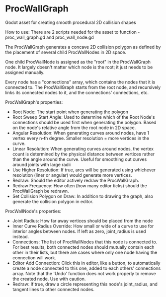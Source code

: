 # ProcWallGraph
 Godot asset for creating smooth procedural 2D collision shapes

How to use:
There are 2 scripts needed for the asset to function - proc_wall_graph.gd and proc_wall_node.gd

The ProcWallGraph generates a concave 2D collision polygon as defined by the placement of several child ProcWallNodes in 2D space.

One child ProcWallNode is assigned as the "root" in the ProcWallGraph node.
It largely doesn't matter which node is the root; it just needs to be assigned manually.

Every node has a "connections" array, which contains the nodes that it is connected to.
The ProcWallGraph starts from the root node, and recursively links its connected nodes to it, and the connections' connections, etc.

ProcWallGraph's properties:
- Root Node: The start point when generating the polygon
- Root Sweep Start Angle: Used to determine which of the Root Node's connections should be used first when generating the polygon. Based on the node's relative angle from the root node in 2D space.
- Angular Resolution: When generating curves around nodes, have 1 vertex every n-th degree. Smaller resolution = more vertices in the curve.
- Linear Resolution: When generating curves around nodes, the vertex count is determined by the physical distance between vertices rather than the angle around the curve. Useful for smoothing out curves around joints with large radii
- Use Higher Resolution: If true, arcs will be generated using whichever resolution (liner or angular) would generate more vertices.
- Redraw: Should the editor actively redraw the ProcWallGraph.
- Redraw Frequency: How often (how many editor ticks) should the ProcWallGraph be redrawn.
- Set Collision Polygon on Draw: In addition to drawing the graph, also generate the collision polygon in editor.

ProcWallNode's properties:
- Joint Radius: How far away vertices should be placed from the node
- Inner Curve Radius Override: How small or wide of a curve to use for interior angles between nodes. If left as zero, joint_radius is used instead.
- Connections: The list of ProcWallNodes that this node is connected to. For best results, both connected nodes should mutually contain each other in their lists, but there are cases where only one node having the connection will work.
- Editor Add Connection: Click this in editor, like a button, to automatically create a node connected to this one, added to each others' connections array. Note that the 'Undo' function does not work properly to remove the created node. Use with caution.
- Redraw: If true, draw a circle representing this node's joint_radius, and tangent lines to other connected nodes.
